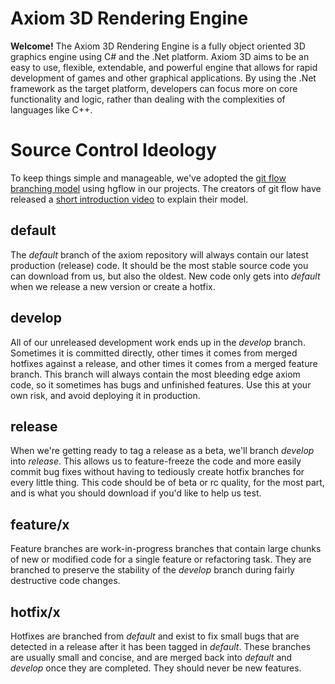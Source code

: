# Axiom 3D Rendering Engine

**Welcome!** 
The Axiom 3D Rendering Engine is a fully object oriented 3D graphics engine using C# and the .Net platform. Axiom 3D aims to be an easy to use, flexible, extendable, and powerful engine that allows for rapid development of games and other graphical applications. By using the .Net framework as the target platform, developers can focus more on core functionality and logic, rather than dealing with the complexities of languages like C++.

# Source Control Ideology

To keep things simple and manageable, we've adopted the [git flow branching model](http://nvie.com/posts/a-successful-git-branching-model) using hgflow in our projects. The creators of git flow have released a [short introduction video](http://vimeo.com/16018419) to explain their model.

## default

The *default* branch of the axiom repository will always contain our latest production (release) code. It should be the most stable source code you can download from us, but also the oldest. New code only gets into *default* when we release a new version or create a hotfix.

## develop

All of our unreleased development work ends up in the *develop* branch. Sometimes it is committed directly, other times it comes from merged hotfixes against a release, and other times it comes from a merged feature branch. This branch will always contain the most bleeding edge axiom code, so it sometimes has bugs and unfinished features. Use this at your own risk, and avoid deploying it in production.

## release

When we're getting ready to tag a release as a beta, we'll branch *develop* into *release*. This allows us to feature-freeze the code and more easily commit bug fixes without having to tediously create hotfix branches for every little thing. This code should be of beta or rc quality, for the most part, and is what you should download if you'd like to help us test.

## feature/x

Feature branches are work-in-progress branches that contain large chunks of new or modified code for a single feature or refactoring task. They are branched to preserve the stability of the *develop* branch during fairly destructive code changes.

## hotfix/x

Hotfixes are branched from *default* and exist to fix small bugs that are detected in a release after it has been tagged in *default*. These branches are usually small and concise, and are merged back into *default* and *develop* once they are completed. They should never be new features.

